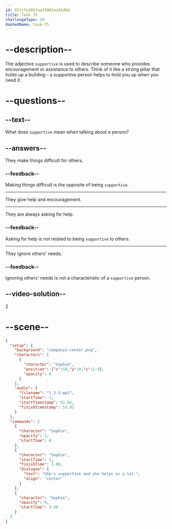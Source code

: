 ```yaml
---
id: 657cfe38b7aa33903ac91d6d
title: Task 75
challengeType: 19
dashedName: task-75
---
```


<!-- (audio) Sophie: She's supportive and she helps us a lot. -->

# --description--

The adjective `supportive` is used to describe someone who provides encouragement or assistance to others. Think of it like a strong pillar that holds up a building - a supportive person helps to hold you up when you need it.

# --questions--

## --text--

What does `supportive` mean when talking about a person?

## --answers--

They make things difficult for others.

### --feedback--

Making things difficult is the opposite of being `supportive`.

---

They give help and encouragement.

---

They are always asking for help.

### --feedback--

Asking for help is not related to being `supportive` to others.

---

They ignore others' needs.

### --feedback--

Ignoring others' needs is not a characteristic of a `supportive` person.

## --video-solution--

2

# --scene--

```json
{
  "setup": {
    "background": "company2-center.png",
    "characters": [
      {
        "character": "Sophie",
        "position": {"x":50,"y":0,"z":1.4},
        "opacity": 0
      }
    ],
    "audio": {
      "filename": "1.3-3.mp3",
      "startTime": 1,
      "startTimestamp": 51.02,
      "finishTimestamp": 53.02
    }
  },
  "commands": [
    {
      "character": "Sophie",
      "opacity": 1,
      "startTime": 0
    },
    {
      "character": "Sophie",
      "startTime": 1,
      "finishTime": 3.00,
      "dialogue": {
        "text": "She's supportive and she helps us a lot.",
        "align": "center"
      }
    },
    {
      "character": "Sophie",
      "opacity": 0,
      "startTime": 3.50
    }
  ]
}
```
